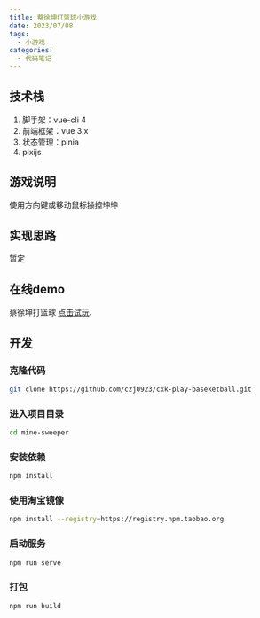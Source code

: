 ```yaml
---
title: 蔡徐坤打篮球小游戏
date: 2023/07/08
tags:
  - 小游戏
categories:
  - 代码笔记
---
```


## 技术栈

1. 脚手架：vue-cli 4
2. 前端框架：vue 3.x
3. 状态管理：pinia
4. pixijs

## 游戏说明

使用方向键或移动鼠标操控坤坤

## 实现思路

暂定

## 在线demo

蔡徐坤打篮球 [点击试玩](https://czj0923.github.io/cxk-play-baseketball/dist).

## 开发

### 克隆代码

```bash
git clone https://github.com/czj0923/cxk-play-baseketball.git
```

### 进入项目目录

```bash
cd mine-sweeper
```

### 安装依赖

```bash
npm install
```

### 使用淘宝镜像

```bash
npm install --registry=https://registry.npm.taobao.org
```

### 启动服务

```bash
npm run serve
```

### 打包

```bash
npm run build
```
